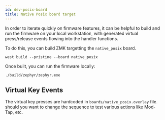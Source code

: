 ```yaml
---
id: dev-posix-board
title: Native Posix board target
---
```


In order to iterate quickly on firmware features, it can
be helpful to build and run the firmware on your local
workstation, with generated virtual press/release events
flowing into the handler functions.

To do this, you can build ZMK targetting the
`native_posix` board.

```
west build --pristine --board native_posix
```

Once built, you can run the firmware locally:

```
./build/zephyr/zephyr.exe
```

## Virtual Key Events

The virtual key presses are hardcoded in `boards/native_posix.overlay` file. should you want to change the sequence to test various actions like Mod-Tap, etc.
